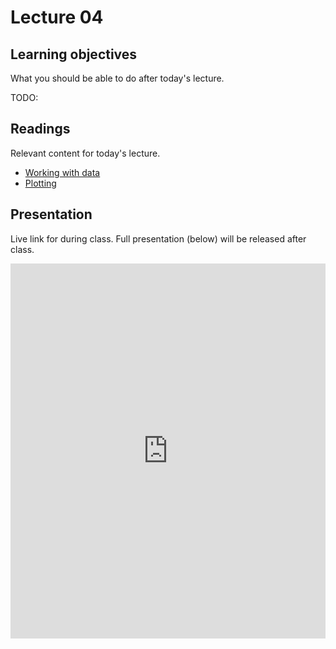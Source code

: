 # Lecture 04

## Learning objectives

What you should be able to do after today's lecture.

TODO:

## Readings

Relevant content for today's lecture.

-   [Working with data](../../../modules/intro/data/)
-   [Plotting](../../../modules/intro/plotting/)

## Presentation

Live link for during class.
Full presentation (below) will be released after class.

<iframe src="https://slides.com/aalexmmaldonado/biosc1540-2024s-l04/embed?byline=hidden&share=hidden" width="100%" height="600" title="biosc1540-2024s-L03-pre" scrolling="no" frameborder="0" webkitallowfullscreen mozallowfullscreen allowfullscreen></iframe>
